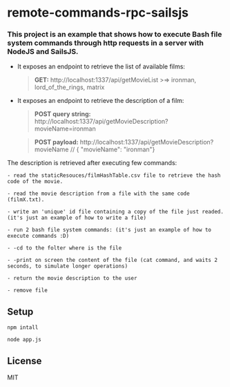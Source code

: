 # remote-commands-rpc-sailsjs

 ### This project is an example that shows how to execute Bash file system commands  through http requests in a server with NodeJS and SailsJS.

- It exposes an endpoint to retrieve the list of available films:
	> **GET:** http://localhost:1337/api/getMovieList  >=> ironman, lord_of_the_rings, matrix


- It exposes an endpoint to retrieve the description of a film:
	> **POST query string:**  http://localhost:1337/api/getMovieDescription?movieName=ironman
	
	> **POST payload:**  http://localhost:1337/api/getMovieDescription?movieName // { "movieName": "ironman"}

The description is retrieved after executing few commands:  

	- read the staticResouces/filmHashTable.csv file to retrieve the hash code of the movie.

	- read the movie description from a file with the same code (filmX.txt).

	- write an 'unique' id file containing a copy of the file just readed. (it's just an example of how to write a file)

	- run 2 bash file system commands: (it's just an example of how to execute commands :D)

	- -cd to the folter where is the file

	- -print on screen the content of the file (cat command, and waits 2 seconds, to simulate longer operations)

	- return the movie description to the user

	- remove file


## Setup

`npm intall`

`node app.js`
 
## License

MIT